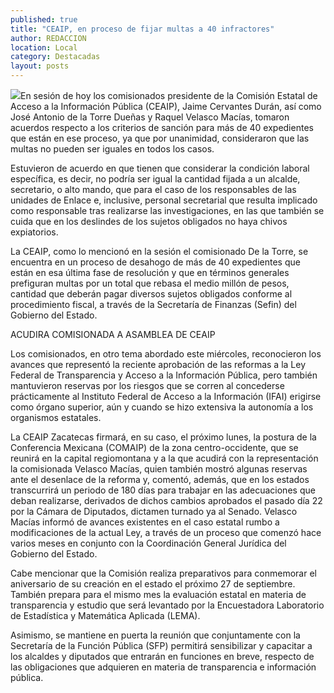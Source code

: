 ```yaml
---
published: true
title: "CEAIP, en proceso de fijar multas a 40 infractores"
author: REDACCION
location: Local
category: Destacadas
layout: posts
---
```


![](http://i.imgur.com/phhP3cMm.jpg)En sesión de hoy los comisionados presidente de la Comisión Estatal de Acceso a la Información Pública (CEAIP), Jaime Cervantes Durán, así como José Antonio de la Torre Dueñas y Raquel Velasco Macías, tomaron acuerdos respecto a los criterios de sanción para más de 40 expedientes que están en ese proceso, ya que por unanimidad, consideraron que las multas no pueden ser iguales en todos los casos.

Estuvieron de acuerdo en que tienen que considerar la condición laboral específica, es decir, no podría ser igual la cantidad fijada a un alcalde, secretario, o alto mando, que para el caso de los responsables de las unidades de Enlace e, inclusive, personal secretarial que resulta implicado como responsable tras realizarse las investigaciones, en las que también se cuida que en los deslindes de los sujetos obligados no haya chivos expiatorios.

La CEAIP, como lo mencionó en la sesión el comisionado De la Torre, se encuentra en un proceso de desahogo de más de 40 expedientes que están en esa última fase de resolución y que en términos generales prefiguran multas por un total que rebasa el medio millón de pesos, cantidad que deberán pagar diversos sujetos obligados conforme al procedimiento fiscal, a través de la Secretaría de Finanzas (Sefin)  del Gobierno del Estado.

ACUDIRA COMISIONADA A ASAMBLEA DE CEAIP

Los comisionados, en otro tema abordado este miércoles, reconocieron los avances que representó la reciente aprobación de las reformas a la Ley Federal de Transparencia y Acceso a la Información Pública, pero también mantuvieron reservas por los riesgos que se corren al concederse prácticamente al Instituto Federal de Acceso a la Información (IFAI) erigirse como órgano superior, aún y cuando se hizo extensiva la autonomía a los organismos estatales.

La CEAIP Zacatecas firmará, en su caso, el próximo lunes, la postura de la Conferencia Mexicana (COMAIP) de la zona centro-occidente, que se reunirá en la capital regiomontana y a la que acudirá con la representación la comisionada Velasco Macías, quien también mostró algunas reservas ante el desenlace de la reforma y, comentó, además, que en los estados transcurrirá un periodo de 180 días para trabajar en las adecuaciones que deban realizarse, derivados de dichos cambios aprobados el pasado día 22 por la Cámara de Diputados, dictamen turnado ya al Senado.
Velasco Macías informó de avances existentes en el caso estatal rumbo a modificaciones de la actual Ley, a través de un proceso que comenzó hace varios meses en conjunto con la Coordinación General Jurídica del Gobierno del Estado.

Cabe mencionar que la Comisión realiza preparativos para conmemorar el aniversario de su creación en el estado el próximo 27 de septiembre. También prepara para el mismo mes la evaluación estatal en materia de transparencia y estudio que será levantado por la Encuestadora Laboratorio de Estadística y Matemática Aplicada (LEMA). 

Asimismo, se mantiene en puerta la reunión que conjuntamente con la Secretaría de la Función Pública (SFP) permitirá sensibilizar y capacitar a los alcaldes y diputados que entrarán en funciones en breve, respecto de las obligaciones que adquieren en materia de transparencia e información pública.
